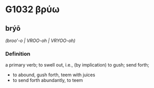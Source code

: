 # G1032 βρύω

## brýō

_(broo'-o | VROO-oh | VRYOO-oh)_

### Definition

a primary verb; to swell out, i.e., (by implication) to gush; send forth; 

- to abound, gush forth, teem with juices
- to send forth abundantly, to teem
